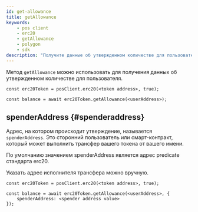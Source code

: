 ```yaml
---
id: get-allowance
title: getAllowance
keywords:
    - pos client
    - erc20
    - getAllowance
    - polygon
    - sdk
description: "Получите данные об утвержденном количестве для пользователя."
---
```


Метод `getAllowance` можно использовать для получения данных об утвержденном количестве для пользователя.

```
const erc20Token = posClient.erc20(<token address>, true);

const balance = await erc20Token.getAllowance(<userAddress>);
```

## spenderAddress {#spenderaddress}

Адрес, на котором происходит утверждение, называется `spenderAddress`. Это сторонний пользователь или смарт-контракт, который может выполнить трансфер вашего токена от вашего имени.

По умолчанию значением spenderAddress является адрес predicate стандарта erc20.

Указать адрес исполнителя трансфера можно вручную.

```
const erc20Token = posClient.erc20(<token address>, true);

const balance = await erc20Token.getAllowance(<userAddress>, {
    spenderAddress: <spender address value>
});
```
